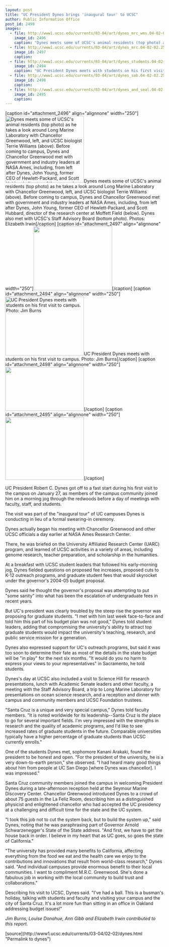 ```yaml
---
layout: post
title: "UC President Dynes brings 'inaugural tour' to UCSC"
author: Public Information Office
post_id: 2499
images:
  - file: http://www1.ucsc.edu/currents/03-04/art/dynes_mrc_wms.04-02-02.250.jpg
    image_id: 2496
    caption: "Dynes meets some of UCSC's animal residents (top photo) as he takes a look around Long Marine Laboratory with Chancellor Greenwood, left, and UCSC biologist Terrie Williams (above). Before coming to campus, Dynes and Chancellor Greenwood met with government and industry leaders at NASA Ames, including, from left after Dynes, John Young, former CEO of Hewlett-Packard, and Scott Hubbard, director of the research center at Moffett Field (below). Dynes also met with UCSC's Staff Advisory Board (bottom photo). Photos: Elizabeth Irwin"
  - file: http://www1.ucsc.edu/currents/03-04/art/dynes_mrc.04-02-02.250.jpg
    image_id: 2497
    caption: 
  - file: http://www1.ucsc.edu/currents/03-04/art/dynes_students.04-02-02.250.jpg
    image_id: 2494
    caption: "UC President Dynes meets with students on his first visit to campus. Photo: Jim Burns"
  - file: http://www1.ucsc.edu/currents/03-04/art/dynes_sab.04-02-02.250.jpg
    image_id: 2498
    caption: 
  - file: http://www1.ucsc.edu/currents/03-04/art/dynes_and_seal.04-02-02.250.jpg
    image_id: 2495
    caption: 
---
```


[caption id="attachment_2496" align="alignnone" width="250"]<a href="http://localhost/mysite/wp-content/uploads/2004/02/dynes_mrc_wms.04-02-02.250.jpg"><img class="size-full wp-image-2496" src="http://localhost/mysite/wp-content/uploads/2004/02/dynes_mrc_wms.04-02-02.250.jpg" alt="Dynes meets some of UCSC's animal residents (top photo) as he takes a look around Long Marine Laboratory with Chancellor Greenwood, left, and UCSC biologist Terrie Williams (above). Before coming to campus, Dynes and Chancellor Greenwood met with government and industry leaders at NASA Ames, including, from left after Dynes, John Young, former CEO of Hewlett-Packard, and Scott Hubbard, director of the research center at Moffett Field (below). Dynes also met with UCSC's Staff Advisory Board (bottom photo). Photos: Elizabeth Irwin" width="250" height="212" /></a>Dynes meets some of UCSC's animal residents (top photo) as he takes a look around Long Marine Laboratory with Chancellor Greenwood, left, and UCSC biologist Terrie Williams (above). Before coming to campus, Dynes and Chancellor Greenwood met with government and industry leaders at NASA Ames, including, from left after Dynes, John Young, former CEO of Hewlett-Packard, and Scott Hubbard, director of the research center at Moffett Field (below). Dynes also met with UCSC's Staff Advisory Board (bottom photo). Photos: Elizabeth Irwin[/caption]
[caption id="attachment_2497" align="alignnone" width="250"]<a href="http://localhost/mysite/wp-content/uploads/2004/02/dynes_mrc.04-02-02.250.jpg"><img class="size-full wp-image-2497" src="http://localhost/mysite/wp-content/uploads/2004/02/dynes_mrc.04-02-02.250.jpg" alt="" width="250" height="202" /></a>[/caption]
[caption id="attachment_2494" align="alignnone" width="250"]<a href="http://localhost/mysite/wp-content/uploads/2004/02/dynes_students.04-02-02.250.jpg"><img class="size-full wp-image-2494" src="http://localhost/mysite/wp-content/uploads/2004/02/dynes_students.04-02-02.250.jpg" alt="UC President Dynes meets with students on his first visit to campus. Photo: Jim Burns" width="250" height="187" /></a>UC President Dynes meets with students on his first visit to campus. Photo: Jim Burns[/caption]
[caption id="attachment_2498" align="alignnone" width="250"]<a href="http://localhost/mysite/wp-content/uploads/2004/02/dynes_sab.04-02-02.250.jpg"><img class="size-full wp-image-2498" src="http://localhost/mysite/wp-content/uploads/2004/02/dynes_sab.04-02-02.250.jpg" alt="" width="250" height="139" /></a>[/caption]
[caption id="attachment_2495" align="alignnone" width="250"]<a href="http://localhost/mysite/wp-content/uploads/2004/02/dynes_and_seal.04-02-02.250.jpg"><img class="size-full wp-image-2495" src="http://localhost/mysite/wp-content/uploads/2004/02/dynes_and_seal.04-02-02.250.jpg" alt="" width="250" height="199" /></a>[/caption]
<p>
  UC President Robert C. Dynes got off to a fast start during his first visit to the campus on January 27, as members of the campus community joined him on a morning jog through the redwoods before a day of meetings with faculty, staff, and students.<br>
</p>
<p>
  The visit was part of the "inaugural tour" of UC campuses Dynes is conducting in lieu of a formal swearing-in ceremony.<br>
</p>
<p>
  Dynes actually began his meeting with Chancellor Greenwood and other UCSC officials a day earlier at NASA Ames Research Center.
</p>
<p>
  There, he was briefed on the University Affiliated Research Center (UARC) program, and learned of UCSC activities in a variety of areas, including genome research, teacher preparation, and scholarship in the humanities.<br>
</p>
<p>
  At a breakfast with UCSC student leaders that followed his early-morning jog, Dynes fielded questions on proposed fee increases, proposed cuts to K-12 outreach programs, and graduate student fees that would skyrocket under the governor's 2004-05 budget proposal.<br>
</p>
<p>
  Dynes said he thought the governor's proposal was attempting to put "some sanity" into what has been the escalation of undergraduate fees in recent years.
</p>
<p>
  But UC's president was clearly troubled by the steep rise the governor was proposing for graduate students. "I met with him last week face-to-face and told him this part of his budget plan was not good," Dynes told student leaders, adding that compromising the university's ability to attract top graduate students would impact the university's teaching, research, and public service mission for a generation.<br>
</p>
<p>
  Dynes also expressed support for UC's outreach programs, but said it was too soon to determine their fate as most of the details in the state budget will be "in play" for the next six months. "It would do you no harm to express your views to your representatives" in Sacramento, he told students.<br>
</p>
<p>
  Dynes's day at UCSC also included a visit to Science Hill for research presentations, lunch with Academic Senate leaders and other faculty, a meeting with the Staff Advisory Board, a trip to Long Marine Laboratory for presentations on ocean science research, and a reception and dinner with campus and community members and UCSC Foundation trustees.<br>
</p>
<p>
  "Santa Cruz is a unique and very special campus," Dynes told faculty members. "It is noted worldwide for its leadership--Santa Cruz is <i>the</i> place to go for several important fields. I'm very impressed with the strengths in research and the quality of academic programs, and I'd like to see increased rates of graduate students in the future. Comparable universities typically have a higher percentage of graduate students than UCSC currently enrolls."<br>
</p>
<p>
  One of the students Dynes met, sophomore Kanani Arakaki, found the president to be honest and open. "For the president of the university, he is a very down-to-earth person," she observed. "I had heard many good things about him from people at UC San Diego [where Dynes was chancellor]. I was impressed."<br>
</p>
<p>
  Santa Cruz community members joined the campus in welcoming President Dynes during a late-afternoon reception held at the Seymour Marine Discovery Center. Chancellor Greenwood introduced Dynes to a crowd of about 75 guests in the La Feliz Room, describing him as a distinguished physicist and enlightened chancellor who had accepted the UC presidency at a challenging and difficult time for the state and the UC system.<br>
</p>
<p>
  "I took this job not to cut the system back, but to build the system up," said Dynes, noting that he was paraphrasing part of Governor Arnold Schwarzenegger's State of the State address. "And first, we have to get the house back in order. I believe in my heart that as UC goes, so goes the state of California."<br>
</p>
<p>
  "The university has provided many benefits to California, affecting everything from the food we eat and the health care we enjoy to the contributions and innovations that result from world-class research," Dynes said. "And individual campuses provide enormous benefit to their local communities. I want to compliment M.R.C. Greenwood. She's done a fabulous job in working with the local community to build trust and collaborations."<br>
</p>
<p>
  Describing his visit to UCSC, Dynes said. "I've had a ball. This is a busman's holiday, talking with students and faculty and visiting your campus and the city of Santa Cruz. It's a lot more fun than sitting in an office in Oakland addressing budget issues!"
</p>
<p>
  <i>Jim Burns, Louise Donahue, Ann Gibb and Elizabeth Irwin contributed to this report.</i>
</p>
[source](http://www1.ucsc.edu/currents/03-04/02-02/dynes.html "Permalink to dynes")
